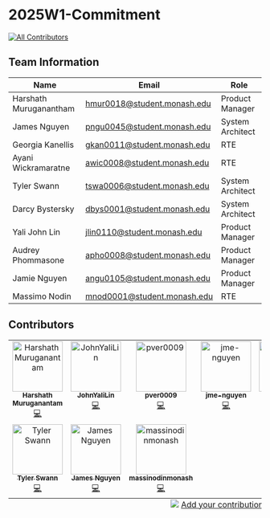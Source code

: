 # 2025W1-Commitment
<!-- ALL-CONTRIBUTORS-BADGE:START - Do not remove or modify this section -->
[![All Contributors](https://img.shields.io/badge/all_contributors-10-orange.svg?style=flat-square)](#contributors-)
<!-- ALL-CONTRIBUTORS-BADGE:END -->
## Team Information

| Name                   | Email                       | Role             |
| ---------------------- | --------------------------- | ---------------- |
| Harshath Muruganantham | hmur0018@student.monash.edu | Product Manager  |
| James Nguyen           | pngu0045@student.monash.edu | System Architect |
| Georgia Kanellis       | gkan0011@student.monash.edu | RTE              |
| Ayani Wickramaratne    | awic0008@student.monash.edu | RTE              |
| Tyler Swann            | tswa0006@student.monash.edu | System Architect |
| Darcy Bystersky        | dbys0001@student.monash.edu | System Architect |
| Yali John Lin          | jlin0110@student.monash.edu | Product Manager  |
| Audrey Phommasone      | apho0008@student.monash.edu | Product Manager  |
| Jamie Nguyen           | angu0105@student.monash.edu | Product Manager  |
| Massimo Nodin          | mnod0001@student.monash.edu | RTE              |

## Contributors

<!-- ALL-CONTRIBUTORS-LIST:START - Do not remove or modify this section -->
<!-- prettier-ignore-start -->
<!-- markdownlint-disable -->
<table>
  <tbody>
    <tr>
      <td align="center" valign="top" width="14.28%"><a href="https://github.com/Hersheys2604"><img src="https://avatars.githubusercontent.com/u/126170367?v=4?s=100" width="100px;" alt="Harshath Muruganantam"/><br /><sub><b>Harshath Muruganantam</b></sub></a><br /><a href="https://github.com/Monash-FIT3170/2025W1-Commitment/commits?author=Hersheys2604" title="Code">💻</a></td>
      <td align="center" valign="top" width="14.28%"><a href="https://github.com/JohnYaliLin"><img src="https://avatars.githubusercontent.com/u/110228962?v=4?s=100" width="100px;" alt="JohnYaliLin"/><br /><sub><b>JohnYaliLin</b></sub></a><br /><a href="https://github.com/Monash-FIT3170/2025W1-Commitment/commits?author=JohnYaliLin" title="Code">💻</a></td>
      <td align="center" valign="top" width="14.28%"><a href="https://github.com/pver0009"><img src="https://avatars.githubusercontent.com/u/140368460?v=4?s=100" width="100px;" alt="pver0009"/><br /><sub><b>pver0009</b></sub></a><br /><a href="https://github.com/Monash-FIT3170/2025W1-Commitment/commits?author=pver0009" title="Code">💻</a></td>
      <td align="center" valign="top" width="14.28%"><a href="https://github.com/jme-nguyen"><img src="https://avatars.githubusercontent.com/u/104990720?v=4?s=100" width="100px;" alt="jme-nguyen"/><br /><sub><b>jme-nguyen</b></sub></a><br /><a href="https://github.com/Monash-FIT3170/2025W1-Commitment/commits?author=jme-nguyen" title="Code">💻</a></td>
      <td align="center" valign="top" width="14.28%"><a href="https://github.com/ayaniw"><img src="https://avatars.githubusercontent.com/u/202867363?v=4?s=100" width="100px;" alt="ayaniw"/><br /><sub><b>ayaniw</b></sub></a><br /><a href="https://github.com/Monash-FIT3170/2025W1-Commitment/commits?author=ayaniw" title="Code">💻</a></td>
      <td align="center" valign="top" width="14.28%"><a href="https://github.com/chicomonster03"><img src="https://avatars.githubusercontent.com/u/126570929?v=4?s=100" width="100px;" alt="gkan0011"/><br /><sub><b>gkan0011</b></sub></a><br /><a href="https://github.com/Monash-FIT3170/2025W1-Commitment/commits?author=chicomonster03" title="Code">💻</a></td>
      <td align="center" valign="top" width="14.28%"><a href="https://github.com/audreypho"><img src="https://avatars.githubusercontent.com/u/111032067?v=4?s=100" width="100px;" alt="audrey"/><br /><sub><b>audrey</b></sub></a><br /><a href="https://github.com/Monash-FIT3170/2025W1-Commitment/commits?author=audreypho" title="Code">💻</a></td>
    </tr>
    <tr>
      <td align="center" valign="top" width="14.28%"><a href="https://github.com/oraqlle"><img src="https://avatars.githubusercontent.com/u/41113853?v=4?s=100" width="100px;" alt="Tyler Swann"/><br /><sub><b>Tyler Swann</b></sub></a><br /><a href="https://github.com/Monash-FIT3170/2025W1-Commitment/commits?author=oraqlle" title="Code">💻</a></td>
      <td align="center" valign="top" width="14.28%"><a href="https://github.com/npnquang"><img src="https://avatars.githubusercontent.com/u/73055557?v=4?s=100" width="100px;" alt="James Nguyen"/><br /><sub><b>James Nguyen</b></sub></a><br /><a href="https://github.com/Monash-FIT3170/2025W1-Commitment/commits?author=npnquang" title="Code">💻</a></td>
      <td align="center" valign="top" width="14.28%"><a href="https://github.com/massinodinmonash"><img src="https://avatars.githubusercontent.com/u/161279257?v=4?s=100" width="100px;" alt="massinodinmonash"/><br /><sub><b>massinodinmonash</b></sub></a><br /><a href="https://github.com/Monash-FIT3170/2025W1-Commitment/commits?author=massinodinmonash" title="Code">💻</a></td>
    </tr>
  </tbody>
  <tfoot>
    <tr>
      <td align="center" size="13px" colspan="7">
        <img src="https://raw.githubusercontent.com/all-contributors/all-contributors-cli/1b8533af435da9854653492b1327a23a4dbd0a10/assets/logo-small.svg">
          <a href="https://all-contributors.js.org/docs/en/bot/usage">Add your contributions</a>
        </img>
      </td>
    </tr>
  </tfoot>
</table>

<!-- markdownlint-restore -->
<!-- prettier-ignore-end -->

<!-- ALL-CONTRIBUTORS-LIST:END -->
<!-- prettier-ignore-start -->
<!-- markdownlint-disable -->

<!-- markdownlint-restore -->
<!-- prettier-ignore-end -->

<!-- ALL-CONTRIBUTORS-LIST:END -->
